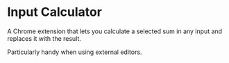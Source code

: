 # Input Calculator
A Chrome extension that lets you calculate a selected sum in any input and replaces it with the result.

Particularly handy when using external editors.
